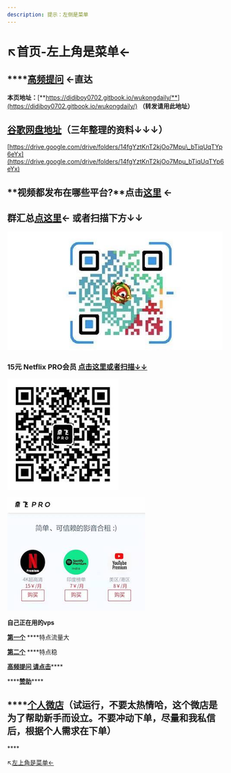 ```yaml
---
description: 提示：左侧是菜单
---
```


# ↖️首页-左上角是菜单←

##  ****[**高频提问**](test/gao-pin-ti-wen.md) **←直达** 

**本页地址：**[**https://didiboy0702.gitbook.io/wukongdaily/**](https://didiboy0702.gitbook.io/wukongdaily/)     **（转发请用此地址）**

## [谷歌网盘地址](https://drive.google.com/drive/folders/14fgYztKnT2kjOo7Mpu_bTiqUqTYp6eYx)（三年整理的资料↓↓↓）

[https://drive.google.com/drive/folders/14fgYztKnT2kjOo7Mpu\_bTiqUqTYp6eYx](https://drive.google.com/drive/folders/14fgYztKnT2kjOo7Mpu_bTiqUqTYp6eYx)

## **视频都发布在哪些平台?**点击[这里](shi-pin-fa-bu-ping-tai-hui-zong.md) ←

## 群汇总[点这里](wu-kong-qun-zu-hui-zong.md)← 或者扫描下方↓↓

![&#x8FD9;&#x662F;&#x4E00;&#x4E2A;&#x7FA4;&#x6C47;&#x603B;&#x7684;&#x9875;&#x9762;](.gitbook/assets/111.jpg)

### 15元 Netflix PRO会员 [点击这里或者扫描↓↓](https://naifei.pro/m/?rid=1p5c6)

![&#x5948;&#x98DE;PRO](.gitbook/assets/nai-fei-pro.jpg)

![&#x5176;&#x4ED6;&#x4F1A;&#x5458;](.gitbook/assets/41609500901.pic-fu-ben-.jpg)

**自己正在用的vps** 

[**第一个**](https://jike0.com/auth/register?code=xoWW) ****特点流量大

[**第二个**](https://dlercloud.com/auth/register?affid=74522) ****特点稳

[**高频提问 请点击**](test/gao-pin-ti-wen.md)\*\*\*\*

\*\*\*\*[**赞助**](zan-zhu.md)\*\*\*\*

## \*\*\*\*[**个人微店**](ge-ren-wei-dian.md)**（试运行，不要太热情哈，这个微店是为了帮助新手而设立。不要冲动下单，尽量和我私信后，根据个人需求在下单）**

\*\*\*\*

↖️[左上角是菜单←](test/gao-pin-ti-wen.md)

